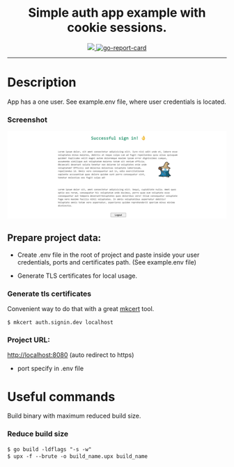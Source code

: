 <h1 align="center">Simple auth app example with cookie sessions.</h1>
<div align="center">
<a href="https://codecov.io/gh/iqhater/auth-cookie-example">
  <img src="https://codecov.io/gh/iqhater/auth-cookie-example/branch/master/graph/badge.svg" />
</a>
<a href="https://goreportcard.com/report/github.com/iqhater/auth-cookie-example">
  <img src="https://goreportcard.com/badge/github.com/iqhater/auth-cookie-example?style=flat-square" alt="go-report-card">
</a>
</div>
<hr>

# Description
App has a one user. See example.env file, where user credentials is located.

### Screenshot
![Screenshot](./auth_user_page.png)


## Prepare project data:

- Create .env file in the root of project and paste inside your user credentials, ports and certificates path. (See example.env file)

- Generate TLS certificates for local usage.

### Generate tls certificates
Convenient way to do that with a great [mkcert](https://github.com/FiloSottile/mkcert) tool.

```
$ mkcert auth.signin.dev localhost
```

### Project URL:
[http://localhost:8080](https://localhost:8080) (auto redirect to https)
 - port specify in .env file

# Useful commands
Build binary with maximum reduced build size.

### Reduce build size

```
$ go build -ldflags "-s -w"
$ upx -f --brute -o build_name.upx build_name
```